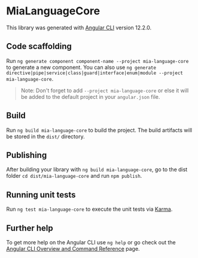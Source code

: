 # MiaLanguageCore

This library was generated with [Angular CLI](https://github.com/angular/angular-cli) version 12.2.0.

## Code scaffolding

Run `ng generate component component-name --project mia-language-core` to generate a new component. You can also use `ng generate directive|pipe|service|class|guard|interface|enum|module --project mia-language-core`.
> Note: Don't forget to add `--project mia-language-core` or else it will be added to the default project in your `angular.json` file. 

## Build

Run `ng build mia-language-core` to build the project. The build artifacts will be stored in the `dist/` directory.

## Publishing

After building your library with `ng build mia-language-core`, go to the dist folder `cd dist/mia-language-core` and run `npm publish`.

## Running unit tests

Run `ng test mia-language-core` to execute the unit tests via [Karma](https://karma-runner.github.io).

## Further help

To get more help on the Angular CLI use `ng help` or go check out the [Angular CLI Overview and Command Reference](https://angular.io/cli) page.
